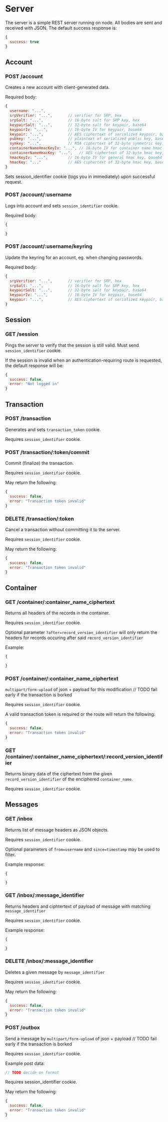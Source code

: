 # Server

The server is a simple REST server running on node. All bodies are sent and received with JSON. The default success response is:

````javascript
{
  success: true
}
````

## Account

### POST /account

Creates a new account with client-generated data.

Required body:

````javascript
{
  username: "...",
  srpVerifier: "...",       // verifier for SRP, hex
  srpSalt: "...",           // 16-byte salt for SRP key, hex
  keypairSalt: "...",       // 32-byte salt for keypair, base64
  keypairIv: "...",         // 16-byte IV for keypair, base64
  keypair: "...",           // AES ciphertext of serialized keypair, base64
  pubkey: "...",            // plaintext of serialized public key, base64
  symkey: "...",            // RSA ciphertext of 32-byte symmetric key, base64
  containerNameHmacKeyIv: "...", // 16-byte IV for container name hmac key, base64
  containerNameHmacKey: "...",   // AES ciphertext of 32-byte hmac key, base64
  hmacKeyIv: "...",         // 16-byte IV for general hmac key, base64
  hmacKey: "..."            // AES ciphertext of 32-byte hmac key, base64
}
````

Sets session_identifier cookie (logs you in immediately) upon successful request.

### POST /account/:username

Logs into account and sets `session_identifier` cookie.

Required body:

````javascript
{

}
````

### POST /account/:username/keyring

Update the keyring for an account, eg. when changing passwords.

Required body:

````javascript
{
  srpVerifier: "...",       // verifier for SRP, hex
  srpSalt: "...",           // 16-byte salt for SRP key, hex
  keypairSalt: "...",       // 32-byte salt for keypair, base64
  keypairIv: "...",         // 16-byte IV for keypair, base64
  keypair: "...",           // AES ciphertext of serialized keypair, base64
}
````

## Session

### GET /session

Pings the server to verify that the session is still valid. Must send `session_identifier` cookie.

If the session is invalid when an authentication-requiring route is requested, the default response will be:

````javascript
{
  success: false,
  error: "Not logged in"
}
````

## Transaction

### POST /transaction

Generates and sets `transaction_token` cookie.

Requires `session_identifier` cookie.

### POST /transaction/:token/commit

Commit (finalize) the transaction.

Requires `session_identifier` cookie.

May return the following:

````javascript
{
  success: false,
  error: "Transaction token invalid"
}
````

### DELETE /transaction/:token

Cancel a transaction without committing it to the server.

Requires `session_identifier` cookie.

May return the following:

````javascript
{
  success: false,
  error: "Transaction token invalid"
}
````

## Container

### GET /container/:container_name_ciphertext

Returns all headers of the records in the container.

Requires `session_identifier` cookie.

Optional parameter `?after=record_version_identifier` will only return the headers for records occuring after said `record_version_identifier`

Example:

````javascript
{

}
````

### POST /container/:container_name_ciphertext

`multipart/form-upload` of json + payload for this modification
// TODO fail early if the transaction is borked

Requires `session_identifier` cookie.

A valid transaction token is required or the route will return the following:

````javascript
{
  success: false,
  error: "Transaction token invalid"
}
````

### GET /container/:container_name_ciphertext/:record_version_identifier

Returns binary data of the ciphertext from the given `record_version_identifier` of the enciphered `container_name`.

Requires `session_identifier` cookie.

## Messages

### GET /inbox

Returns list of message headers as JSON objects.

Requires `session_identifier` cookie.

Optional parameters of `from=username` and `since=timestamp` may be used to filter.

Example response:

````javascript
{

}
````

### GET /inbox/:message_identifier

Returns headers and ciphtertext of payload of message with matching `message_identifier`

Requires `session_identifier` cookie.

Example response:

````javascript
{

}
````

### DELETE /inbox/:message_identifier

Deletes a given message by `message_identifier`

Requires `session_identifier` cookie.

May return the following:

````javascript
{
  success: false,
  error: "Transaction token invalid"
}
````

### POST /outbox

Send a message by `multipart/form-upload` of json + payload
// TODO fail early if the transaction is borked

Requires `session_identifier` cookie.

Example post data:

````javascript
// TODO decide on format
````

Requires session_identifier cookie.

May return the following:

````javascript
{
  success: false,
  error: "Transaction token invalid"
}
````
